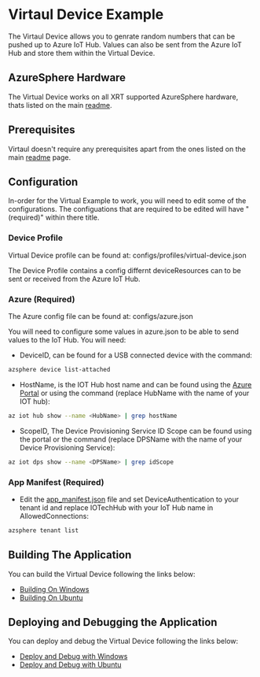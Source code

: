 # Virtaul Device Example

The Virtaul Device allows you to genrate random numbers that
can be pushed up to Azure IoT Hub. Values can also be sent
from the Azure IoT Hub and store them within the Virtual
Device.

## AzureSphere Hardware

The Virtual Device works on all XRT supported AzureSphere
hardware, thats listed on the main [readme](../README.md).

## Prerequisites 

Virtaul doesn't require any prerequisites apart from the
ones listed on the main [readme](../README.md) page.

## Configuration 

In-order for the Virtual Example to work, you will need
to edit some of the configurations. The configuations
that are required to be edited will have "(required)"
within there title.

### Device Profile

Virtual Device profile can be found at: 
configs/profiles/virtual-device.json

The Device Profile contains a config differnt
deviceResources can to be sent or received from the Azure
IoT Hub.

### Azure (Required)
The Azure config file can be found at:
configs/azure.json

You will need to configure some values in azure.json to
be able to send values to the IoT Hub. You will need:

* DeviceID, can be found for a USB connected device with
  the command:

```bash
azsphere device list-attached
```

* HostName, is the IOT Hub host name and can be found
  using the [Azure Portal](https://portal.azure.com/) or
  using the command (replace HubName with the name of your
  IOT hub):

```bash
az iot hub show --name <HubName> | grep hostName
```

* ScopeID, The Device Provisioning Service ID Scope can be found
  using the portal or the command (replace DPSName with
  the name of your Device Provisioning Service):

```bash
az iot dps show --name <DPSName> | grep idScope
```

### App Manifest (Required)
* Edit the [app_manifest.json](../app_manifest.json) file and
  set DeviceAuthentication to your tenant id and replace
  IOTechHub with your IoT Hub name in AllowedConnections:

```bash
azsphere tenant list
```

## Building The Application

You can build the Virtual Device following the links below:

* [Building On Windows](windows-build.md)
* [Building On Ubuntu](ubuntu-build.md)

## Deploying and Debugging the Application

You can deploy and debug the Virtual Device following the
links below:

* [Deploy and Debug with Windows](windows-deploy-debug.md)
* [Deploy and Debug with Ubuntu](ubuntu-deploy-deploy.md)

